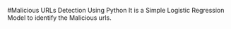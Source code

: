 #Malicious URLs Detection Using Python
It is a Simple Logistic Regression Model to identify the Malicious urls.
